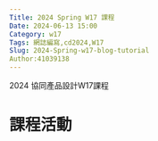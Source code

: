 ```yaml
---
Title: 2024 Spring W17 課程
Date: 2024-06-13 15:00
Category: w17
Tags: 網誌編寫,cd2024,W17
Slug: 2024-Spring-w17-blog-tutorial
Author:41039138
---
```


2024 協同產品設計W17課程

<!-- PELICAN_END_SUMMARY -->

# 課程活動